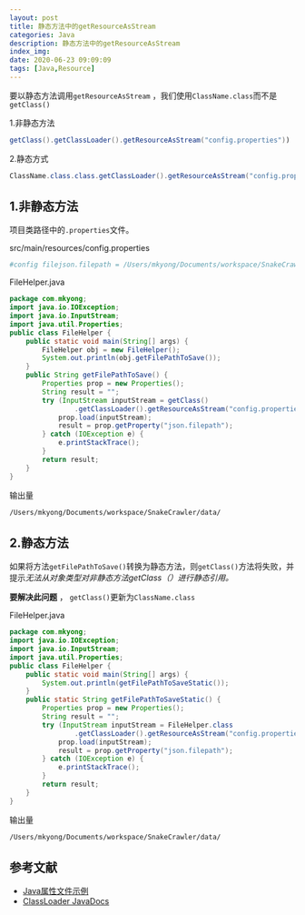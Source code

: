 ```yaml
---
layout: post
title: 静态方法中的getResourceAsStream
categories: Java
description: 静态方法中的getResourceAsStream
index_img: 
date: 2020-06-23 09:09:09
tags: [Java,Resource]
---
```

要以静态方法调用`getResourceAsStream` ，我们使用`ClassName.class`而不是`getClass()`

1.非静态方法

```java
getClass().getClassLoader().getResourceAsStream("config.properties"))
```

2.静态方式

```java
ClassName.class.class.getClassLoader().getResourceAsStream("config.properties"))
```

## 1.非静态方法

项目类路径中的`.properties`文件。

src/main/resources/config.properties

```bash
#config filejson.filepath = /Users/mkyong/Documents/workspace/SnakeCrawler/data/
```

FileHelper.java

```java
package com.mkyong;
import java.io.IOException;
import java.io.InputStream;
import java.util.Properties;
public class FileHelper {
    public static void main(String[] args) {
        FileHelper obj = new FileHelper();
        System.out.println(obj.getFilePathToSave());
    }
    public String getFilePathToSave() {
        Properties prop = new Properties();
        String result = "";
        try (InputStream inputStream = getClass()
                .getClassLoader().getResourceAsStream("config.properties")) {
            prop.load(inputStream);
            result = prop.getProperty("json.filepath");
        } catch (IOException e) {
            e.printStackTrace();
        }
        return result; 
    }
}
```

输出量

```bash
/Users/mkyong/Documents/workspace/SnakeCrawler/data/
```

## 2.静态方法

如果将方法`getFilePathToSave()`转换为静态方法，则`getClass()`方法将失败，并提示*无法从对象类型对非静态方法getClass（）进行静态引用。*

**要解决此问题** ， `getClass()`更新为`ClassName.class`

FileHelper.java

```java
package com.mkyong;
import java.io.IOException;
import java.io.InputStream;
import java.util.Properties;
public class FileHelper { 
    public static void main(String[] args) {
        System.out.println(getFilePathToSaveStatic());
    }
    public static String getFilePathToSaveStatic() {
        Properties prop = new Properties();
        String result = "";
        try (InputStream inputStream = FileHelper.class	
                .getClassLoader().getResourceAsStream("config.properties")) {
            prop.load(inputStream);
            result = prop.getProperty("json.filepath");
        } catch (IOException e) { 
            e.printStackTrace();
        } 
        return result;
    }
}
```

输出量

```bash
/Users/mkyong/Documents/workspace/SnakeCrawler/data/
```

## 参考文献

*   [Java属性文件示例](https://blog.csdn.net/java/java-properties-file-examples/)
*   [ClassLoader JavaDocs](https://docs.oracle.com/javase/8/docs/api/java/lang/ClassLoader.html)